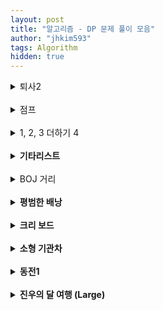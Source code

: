 ```yaml
---
layout: post
title: "알고리즘 - DP 문제 풀이 모음"
author: "jhkim593"
tags: Algorithm
hidden: true
---
```


<details>
<summary>퇴사2</summary>
<div markdown="1">

> [문제 링크](https://www.acmicpc.net/problem/15486)

<br>
### 난이도 : ⭐

dp[i]: i일에 퇴사할 때 얻을 수 있는 최대 금액값을 저장했다.

### 코드
```java
import java.util.*;
import java.io.*;
public class Main {
    public static void main(String[] args) throws IOException {
        BufferedReader bf = new BufferedReader(new InputStreamReader(System.in));

        StringTokenizer stz = new StringTokenizer(bf.readLine());
        int count = Integer.parseInt(stz.nextToken());
        int[] time = new int[count+1];
        int[] fee = new int[count+1];

        int[] dp = new int[count+2];
        for(int i=1; i<=count; i++){
            stz = new StringTokenizer(bf.readLine());
            time[i] = Integer.parseInt(stz.nextToken());
            fee[i] = Integer.parseInt(stz.nextToken());
        }

        for(int i=1; i<=count+1; i++){
            //이전 날 최대 금액이 더 높으면 사용
            dp[i] = Math.max(dp[i-1],dp[i]);

            if(i==count+1) break;
            if(i+time[i]<=count+1){
                dp[i+time[i]] = Math.max(dp[i+time[i]], dp[i]+fee[i]);
            }
        }
        System.out.println(dp[count+1]);

    }
}
```
</div>
</details>


<br>

<details>
<summary>점프</summary>
<div markdown="1">

> [문제 링크](https://www.acmicpc.net/problem/1890)

<br>
### 난이도 : ⭐

dp 2차원 배열 선언 후 각 요소에 접근할 수 있는 경로 수를 저장했다.

### 코드
```java
import java.util.*;
import java.io.*;

public class Main{

    public static void main(String[]args) throws Exception{
        BufferedReader bf = new BufferedReader(new InputStreamReader(System.in));
        StringTokenizer stz = new StringTokenizer(bf.readLine());

        int N = Integer.parseInt(stz.nextToken());
        int[][] arr = new int[N][N];
        long[][] dp = new long[N][N];
        for(int i=0;i<N;i++){
            stz = new StringTokenizer(bf.readLine());
            for(int j=0; j<N;j++){
                arr[i][j] = Integer.parseInt(stz.nextToken());
            }
        }
        dp[0][0] = 1;
        for(int i=0; i<N;i++){
            for(int j=0; j<N; j++){
                int jump = arr[i][j];
                if(jump!=0 && i+jump < N){
                    dp[i+jump][j] = dp[i+jump][j] + dp[i][j];
                }
                if(jump!=0 && j+jump < N){
                    dp[i][j+jump] = dp[i][j+jump] + dp[i][j];
                }
            }
        }
        System.out.println(dp[N-1][N-1]);
    }
}
```
</div>
</details>

<br>

<details>
<summary>1, 2, 3 더하기 4</summary>
<div markdown="1">

> [문제 링크](https://www.acmicpc.net/problem/15989)

<br>
### 난이도 : ⭐⭐

1, 2, 3 합을 구성할 때 순서가 관계 없기 때문에 **오름 차순 정렬**을 한다.  
오름 차순 정렬 했을 때 dp[i][j] 는 j로 끝날 때 i가 만들어지는 경우의 수이다.  
예를 들어 dp[4][2]는 2로 끝날 때 4가되는 경우의 수이다.  

... + 2 와 같은데 ...의 합은 2여야하며 오름 차순 정렬했기 있기 때문에 ...의 끝은 1 또는 2로 끝나야한다.  
식으로 나타내면 dp[4][2] = dp[2][1] + dp[2][2]가 된다.


### 코드
```java
import java.util.*;
import java.io.*;

public class Main{

    public static void main(String[]args) throws Exception{
        BufferedReader bf = new BufferedReader(new InputStreamReader(System.in));
        StringTokenizer stz = new StringTokenizer(bf.readLine());

        int N = Integer.parseInt(stz.nextToken());


        for(int k=0;k<N;k++){
            stz = new StringTokenizer(bf.readLine());

            int n =Integer.parseInt(stz.nextToken());
            //dp 초기값 설정시 예외 발생 방지 위해 n+3
            int [][]dp = new int[n+3][4];

            dp[1][1] = 1;

            dp[2][1] = 1;
            dp[2][2] = 1;

            dp[3][1] = 1;
            dp[3][2] = 1;
            dp[3][3] = 1;
            for(int i=4; i<=n;i++){
                dp[i][1] = dp[i-1][1];
                dp[i][2] = dp[i-2][1] +dp[i-2][2];
                dp[i][3] = dp[i-3][1] +dp[i-3][2] + dp[i-3][3];       
            }
            System.out.println(dp[n][1]+dp[n][2]+dp[n][3]);
        }        
    }
}
```
</div>
</details>

<br>

<details>
<summary><strong>기타리스트</strong></summary>
<div markdown="1">

> [문제 링크](https://www.acmicpc.net/problem/1495)

<br>
### 난이도 : ⭐⭐

각 곡이 볼륨이 줄일건지 늘릴건지 2가지 경우가 있고 최대 곡 수가 50이기 때문에 최대 2<sup>50</sup> 연산이 수행된다. dp 2차원 배열의 값을 저장해 연산 수행을 줄였다.  
dp[i][j]에 i번째 곡이 연주될 때 볼륨 j가되면 1이 저장 되도록했다.

### 코드
```java
import java.util.*;
import java.io.*;

public class Main{

    public static void main(String[]args) throws Exception{
        BufferedReader bf = new BufferedReader(new InputStreamReader(System.in));
        StringTokenizer stz = new StringTokenizer(bf.readLine());

        int n = Integer.parseInt(stz.nextToken());
        int start = Integer.parseInt(stz.nextToken());
        int limit = Integer.parseInt(stz.nextToken());

        int[] arr = new int[n];
        stz = new StringTokenizer(bf.readLine());
        for(int i=0;i<n; i++){
            arr[i] = Integer.parseInt(stz.nextToken());
        }

        int[][]dp = new int[n+1][limit+1];
        dp[0][start]=1;

        for(int i=0;i<n; i++){
            for(int j=0;j<=limit;j++){
                if(dp[i][j]==0) continue;

                if(j+arr[i]<=limit){
                    dp[i+1][j+arr[i]] =1;
                }
                if(j-arr[i]>=0){
                    dp[i+1][j-arr[i]] =1;
                }
            }
        }
       int answer = -1;
        for(int i =0; i<=limit;i++){
            if(dp[n][i]==0) continue;
            if(i> answer) answer = i;
        }
        System.out.print(answer);
    }
}
```
</div>
</details>


<br>

<details>
<summary>BOJ 거리</summary>
<div markdown="1">

> [문제 링크](https://www.acmicpc.net/problem/12026)

<br>
### 난이도 : ⭐⭐
이중 반복문을 돌아 dp[] 1차원 배열에 보도블럭을 밟았을 때 에너지 최솟값을 저장했다.


### 코드
```java
import java.util.*;
import java.io.*;

public class Main{

    public static void main(String[]args) throws Exception{
        BufferedReader bf = new BufferedReader(new InputStreamReader(System.in));
        StringTokenizer stz = new StringTokenizer(bf.readLine());

        int N = Integer.parseInt(stz.nextToken());

        stz = new StringTokenizer(bf.readLine());
        String [] arr= new String[N];
        String roads = stz.nextToken();

        int idx =0;
        for(String road : roads.split("")){
            arr[idx] = road;
            idx++;
        }

        int[] dp = new int[N];

        for(int i=0;i<N-1;i++){
            if(i!=0 && dp[i] ==0) continue;

            for(int j=i+1;j<N;j++){
                if(arr[i].equals("B") && arr[j].equals("O") || arr[i].equals("O") && arr[j].equals("J") || arr[i].equals("J") && arr[j].equals("B")){
                    if(dp[j] == 0) dp[j] = dp[i]+((j-i)*(j-i));
                    dp[j] = Math.min(dp[j],dp[i]+((j-i)*(j-i)));
                }
            }
        }
        int answer = -1;
        if(dp[N-1]!=0) answer = dp[N-1];
        System.out.println(answer);
    }
}
```
</div>
</details>

<br>

<details>
<summary><strong>평범한 배낭</strong></summary>
<div markdown="1">

> [문제 링크](https://www.acmicpc.net/problem/12865)

<br>
### 난이도 : ⭐⭐⭐
dp[i][j] 이차원 배열을 선언했고 i번째 물건까지 고려하고 j무게를 최대로 했을 때 가치의 최대값을 저장했다.
예를들어 dp[3][2]는 3번째 물건까지 고려됐고 최대 무게가 2일 때 가치의 최대값을 나타낸다.
dp[2][2] 와 비교해 크거나 같기 때문에 `dp[i][j]=dp[i-1][j];` 로 초기화를 진행했다.

### 코드
```java
import java.io.*;
import java.util.*;


public class Main {
    public static void main(String[] args) throws IOException {
        BufferedReader br = new BufferedReader(new InputStreamReader(System.in));
        StringTokenizer stz = new StringTokenizer(br.readLine());
        int n = Integer.parseInt(stz.nextToken());
        int limit = Integer.parseInt(stz.nextToken());

        int[][]arr = new int[n+1][2];
        for (int i = 1; i<=n; i++) {
            stz = new StringTokenizer(br.readLine());
            int w = Integer.parseInt(stz.nextToken());
            int v = Integer.parseInt(stz.nextToken());

            arr[i][0] = w;
            arr[i][1] = v;
        }

        int[][]dp = new int[n+1][limit+1];

        for(int i=1;i<=n;i++){
           for(int j=1;j<=limit;j++){
               dp[i][j]=dp[i-1][j];
               if(j-arr[i][0]>=0){
                  dp[i][j]=Math.max(dp[i][j],dp[i-1][j-arr[i][0]]+arr[i][1]);
               }
           }
        }

        System.out.println(dp[n][limit]);
    }
}
```
</div>
</details>


<br>

<details>
<summary><strong>크리 보드</strong></summary>
<div markdown="1">

> [문제 링크](https://www.acmicpc.net/problem/11058)

<br>
### 난이도 : ⭐⭐
4가지 선택지가 있기 때문에 모두 탐색하게되면 최대 4<sup>100</sup> 연산을 수행해야한다.
dp[i] 1차원 배열에 i번 눌렀을 때 출력되는 A의 최대값을 저장한다.  

1번 버튼이 아닌 2, 3, 4버튼으로 A를 출력하기 위해서는
전체 선택 -> 복사 -> 붙여넣기가 모두 수행되어야하기 때문에 최소 3번의 키보드가 더 눌려야한다.
3번 이후부터는 붙여넣기를 통해 출력이 가능하므로

`dp[i+j] = Math.max(dp[i+j] ,dp[i]*(j-1))`이 된다.  

1번 버튼을 통해 화면에 A하나만 출력할 수 있기 때문에 `dp[i+1]= Math.max(dp[i+1],dp[i]+1);`를 추가했다.

### 코드
```java
import java.io.*;
import java.util.*;


public class Main {
    public static void main(String[] args) throws IOException {
        BufferedReader br = new BufferedReader(new InputStreamReader(System.in));
        StringTokenizer stz = new StringTokenizer(br.readLine());
        int n = Integer.parseInt(stz.nextToken());

        long []dp =new long[n+1];
        dp[1] =1;
        for (int i=1; i<n; i++){
            dp[i+1]= Math.max(dp[i+1],dp[i]+1);
            for(int j=3;i+j<=n;j++){
                dp[i+j]=Math.max(dp[i+j],dp[i]*(j-1));
            }
        }
        System.out.print(dp[n]);
    }
}
```
</div>
</details>


<br>

<details>
<summary><strong>소형 기관차</strong></summary>
<div markdown="1">

> [문제 링크](https://www.acmicpc.net/problem/2616)

<br>
### 난이도 : ⭐⭐⭐
소형 기관차가 3대이기 때문에 최대 N<sup>3</sup> 연산을 수행해야한다.

dp[i][j] 2차원 배열을 생성해서 i번쨰 소형 기관차, j번째 객차까지 고려했을 때 최대 손님수를 저장했다.

### 코드
```java
import java.util.*;
import java.io.*;

public class Main{

    public static void main(String[]args) throws Exception{
        BufferedReader bf = new BufferedReader(new InputStreamReader(System.in));
        StringTokenizer stz = new StringTokenizer(bf.readLine());

        int n = Integer.parseInt(stz.nextToken());

        int[] arr = new int[n+1];
        int[] sum = new int[n+1];
        stz = new StringTokenizer(bf.readLine());
        for(int i=1;i<=n; i++){
            int num = Integer.parseInt(stz.nextToken());
            arr[i] = num;
            sum[i] = sum[i-1] + num;
        }

        stz = new StringTokenizer(bf.readLine());
        int limit = Integer.parseInt(stz.nextToken());
        int[][] dp = new int[4][n+1];

        for(int i=1;i<=3;i++){
            for(int j=i*limit; j<=n; j++){
               dp[i][j] = Math.max(dp[i][j-1],dp[i-1][j-limit]+sum[j]-sum[j-limit]);
            }
        }
        System.out.println(dp[3][n]);

    }
}
```
</div>
</details>


<br>

<details>
<summary><strong>동전1</strong></summary>
<div markdown="1">

> [문제 링크](https://www.acmicpc.net/problem/2293)

<br>
### 난이도 : ⭐⭐⭐
dp 배열을 선언하고 dp[i] i금액으로 만들 수 있는 경우의 수를 1번 동전부터 누적함

### 코드
```java
import java.util.*;
import java.io.*;

public class Main {
    static int n,k;
    public static void main(String[] args) throws IOException {
        BufferedReader bf = new BufferedReader(new InputStreamReader(System.in));
        StringTokenizer stz = new StringTokenizer(bf.readLine());

        n = Integer.parseInt(stz.nextToken());
        k = Integer.parseInt(stz.nextToken());
        int []dp = new int[k+1];
        int [] arr = new int[n+1];

        for(int i=1;i<=n; i++){
            stz = new StringTokenizer(bf.readLine());
            arr[i] = Integer.parseInt(stz.nextToken());
        }

        dp[0] = 1;
        for(int i=1; i<=n; i++){
            int num = arr[i];
            for(int j=num; j<=k; j++){
                dp[j] = dp[j]+dp[j-num];
            }
        }
        System.out.println(dp[k]);
    }
}

```
</div>
</details>


<br>

<details>
<summary><strong>진우의 달 여행 (Large)</strong></summary>
<div markdown="1">

> [문제 링크](https://www.acmicpc.net/problem/17485)

<br>
### 난이도 : ⭐⭐⭐
dp[i][j][k] 3차원 배열을 생성 k의 방향으로 i,j의 접근했을 때 최소값을 저장

### 코드
```java
import java.io.*;
import java.util.*;

public class Main {
    static int[] tx = {1,1,1};
    static int[] ty = {0,1,-1};
    public static void main(String[] args) throws IOException {
        BufferedReader br = new BufferedReader(new InputStreamReader(System.in));
        StringTokenizer stz = new StringTokenizer(br.readLine());

        int n = Integer.parseInt(stz.nextToken());
        int m = Integer.parseInt(stz.nextToken());
        int [][] arr = new int[n][m];
        for(int i=0; i<n; i++){
            stz = new StringTokenizer(br.readLine());
            for(int j=0;j<m; j++){
                arr[i][j] = Integer.parseInt(stz.nextToken());
            }
        }
        int [][][]dp = new int[n][m][3];

        for (int i = 0; i < n; i++) {
            for (int j = 0; j < m; j++) {
                Arrays.fill(dp[i][j], Integer.MAX_VALUE);
            }
        }

        for (int j = 0; j < m; j++) {
            for (int d = 0; d < 3; d++) {
                dp[0][j][d] = arr[0][j];
            }
        }
        for(int i=0; i<n; i++){
            for(int j=0;j<m; j++){
                for(int k=0; k<3; k++){
                    for(int l =0; l<3; l++){
                        if(k == l) continue;
                        int rx = i+tx[l];
                        int ry = j+ty[l];
                        if(ry<0 || rx <0 || rx>=n ||ry>=m ) continue;
                        if(dp[i][j][k] != Integer.MAX_VALUE) dp[rx][ry][l] = Math.min(dp[rx][ry][l],dp[i][j][k] + arr[rx][ry]);
                    }
                }
            }
        }
        int answer = Integer.MAX_VALUE;
        for(int j=0;j<m; j++){
            answer = Math.min(answer,Math.min(Math.min(dp[n-1][j][0],dp[n-1][j][1]),dp[n-1][j][2]));
        }
        System.out.println(answer);
    }
}
```
</div>
</details>


